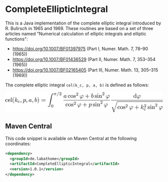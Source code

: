 # CompleteEllipticIntegral
This is a Java implementation of the complete elliptic integral introduced by R. Bulirsch in 1965 and 1969.
These routines are based on a set of three articles named "Numerical calculation of elliptic integrals and elliptic functions":
 * https://doi.org/10.1007/BF01397975 (Part I, Numer. Math. 7, 78–90 (1965))
 * https://doi.org/10.1007/BF01436529 (Part II, Numer. Math. 7, 353–354 (1965))
 * https://doi.org/10.1007/BF02165405 (Part III, Numer. Math. 13, 305–315 (1969))

The complete elliptic integral `cel(k_c, p, a, b)` is defined as follows:

![complete elliptic integral](eqn/cel.png)

## Maven Central
This code snippet is available on Maven Central at the following coordinates:

```xml
<dependency>
  <groupId>de.labathome</groupId>
  <artifactId>CompleteEllipticIntegral</artifactId>
  <version>1.0.1</version>
</dependency>
```
